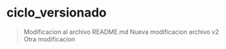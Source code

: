 # ciclo_versionado

> Modificacion al archivo README.md
> Nueva modificacion archivo v2
> Otra modificacion